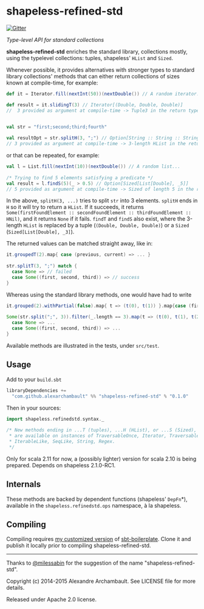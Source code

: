 # shapeless-refined-std

[![Gitter](https://badges.gitter.im/Join%20Chat.svg)](https://gitter.im/alexarchambault/shapeless-refined-std?utm_source=badge&utm_medium=badge&utm_campaign=pr-badge&utm_content=badge)

*Type-level API for standard collections*


**shapeless-refined-std** enriches the standard library, collections mostly, using the typelevel collections:
tuples, shapeless' `HList` and `Sized`.

Whenever possible, it provides alternatives with stronger types to standard library collections' methods that can either 
return collections of sizes known at compile-time, for example:

```scala
def it = Iterator.fill(nextInt(50))(nextDouble()) // A random iterator...

def result = it.slidingT(3) // Iterator[(Double, Double, Double)]
//  3 provided as argument at compile-time -> Tuple3 in the return type
    

val str = "first;second;third;fourth"

val resultOpt = str.splitH(3, ";") // Option[String :: String :: String :: HNil]
// 3 provided as argument at compile-time -> 3-length HList in the return type
```
     
or that can be repeated, for example:

```scala
val l = List.fill(nextInt(10))(nextDouble()) // A random list...
    
/* Trying to find 5 elements satisfying a predicate */
val result = l.findS(5)(_ > 0.5) // Option[Sized[List[Double], _5]]
// 5 provided as argument at compile-time -> Sized of length 5 in the return type
```
   
In the above, `splitH(3, ...)` tries to split `str` into 3 elements. `splitH` ends in `H` so it will
try to return a `HList`. If it succeeds, it returns
`Some(firstFoundElement :: secondFoundElement :: thirdFoundElement :: HNil)`, and it returns `None` if it fails. 
`findT` and `findS` also exist, where the 3-length `HList` is replaced by a tuple (`(Double, Double, Double)`) 
or a `Sized` (`Sized[List[Double], _3]`).

The returned values can be matched straight away, like in:

```scala
it.groupedT(2).map{ case (previous, current) => ... }
  
str.splitT(3, ";") match {
  case None => // failed
  case Some((first, second, third)) => // success
}
```
   
Whereas using the standard library methods, one would have had to write
  
```scala  
it.grouped(2).withPartial(false).map{ t => (t(0), t(1)) }.map{case (first, second) => ...}
   
Some(str.split(";", 3)).filter(_.length == 3).map(t => (t(0), t(1), t(2))) match {
  case None => ...
  case Some((first, second, third)) => ...
}
```

Available methods are illustrated in the tests, under `src/test`.

## Usage

Add to your `build.sbt`

```scala
libraryDependencies +=
  "com.github.alexarchambault" %% "shapeless-refined-std" % "0.1.0"
```

Then in your sources:

```scala
import shapeless.refinedstd.syntax._
    
/* New methods ending in ...T (tuples), ...H (HList), or ...S (Sized),
 * are available on instances of TraversableOnce, Iterator, TraversableLike,
 * IterableLike, SeqLike, String, Regex. 
 */
```

Only for scala 2.11 for now, a (possibly lighter) version for scala 2.10 is being prepared. Depends on shapeless 2.1.0-RC1.


## Internals

These methods are backed by dependent functions (shapeless' `DepFn`*), available in the `shapeless.refinedstd.ops`
namespace, à la shapeless.

## Compiling

Compiling requires [my customized version](https://github.com/alexarchambault/sbt-boilerplate) of [sbt-boilerplate](https://github.com/sbt/sbt-boilerplate).
Clone it and publish it locally prior to compiling shapeless-refined-std.

---

Thanks to [@milessabin](https://github.com/milessabin/) for the suggestion of the name "shapeless-refined-std".

Copyright (c) 2014-2015 Alexandre Archambault. See LICENSE file for more details.

Released under Apache 2.0 license.
